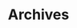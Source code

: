 ---
title : "Archives"
page_header_bg : "images/background/homepage-one-banner.png"
draft : false
layout : "gallery"
gallery_items:
- name: "Marcello Vitali-Rosati, Mathilde Verstraete --  A decade of the Greek Anthology project — achievements, successes, challenges" 
  video: "https://api.nakala.fr/data/10.34847/nkl.b9aei0e6/be24f8b7e3b9b9c9b550ce7289f4e07590e4eaa8"
  categories: ["videos"]
#slug: archives
---